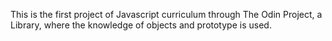 This is the first project of Javascript curriculum through The Odin Project, a Library, where the knowledge of objects and prototype is used.